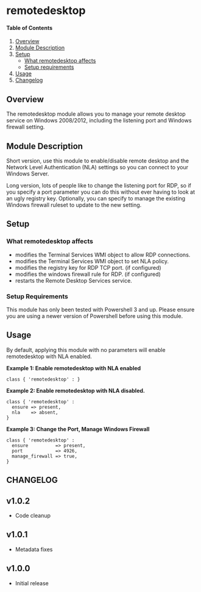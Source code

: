 # remotedesktop

#### Table of Contents

1. [Overview](#overview)
2. [Module Description](#module-description)
3. [Setup](#setup)
    * [What remotedesktop affects](#what-remotedesktop-affects)
    * [Setup requirements](#setup-requirements)
4. [Usage](#usage)
5. [Changelog](#changelog)


## Overview

The remotedesktop module allows you to manage your remote desktop service on Windows 2008/2012, including the listening port and Windows firewall setting.

## Module Description

Short version, use this module to enable/disable remote desktop and the Network Level Authentication (NLA) settings so you can connect to your Windows Server.

Long version, lots of people like to change the listening port for RDP, so if you specify a port parameter you can do this without ever having to look at an ugly registry key.  Optionally, you can specify to manage the existing Windows firewall ruleset to update to the new setting.

## Setup

### What remotedesktop affects

* modifies the Terminal Services WMI object to allow RDP connections.
* modifies the Terminal Services WMI object to set NLA policy.
* modifies the registry key for RDP TCP port. (if configured)
* modifies the windows firewall rule for RDP. (if configured)
* restarts the Remote Desktop Services service.

### Setup Requirements 

This module has only been tested with Powershell 3 and up.  Please ensure you are using a newer version of Powershell before using this module.

## Usage

By default, applying this module with no parameters will enable remotedesktop with NLA enabled.  

**Example 1: Enable remotedesktop with NLA enabled**

	class { 'remotedesktop' : }
	
**Example 2: Enable remotedesktop with NLA disabled.**

	class { 'remotedesktop' : 
	  ensure => present,
	  nla    => absent,
	}
	  
**Example 3: Change the Port, Manage Windows Firewall**

	class { 'remotedesktop' :
	  ensure          => present,
      port            => 4926,
      manage_firewall => true,
    }

## CHANGELOG

v1.0.2
------
- Code cleanup

v1.0.1
------
- Metadata fixes

v1.0.0
------
- Initial release
